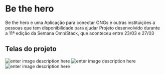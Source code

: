 # Be the hero
Be the hero  e uma  Aplicação para conectar ONGs e outras instituições a pessoas que tem disponibilidade para ajudar
Projeto desenvolvido durante a 11ª edição da Semana OmniStack,  que aconteceu entre 23/03 e 27/03
## Telas do projeto
![enter image description here](https://i.imgur.com/ZnAh0pn.png)
![enter image description here](https://i.imgur.com/9v4A1dd.png)
![enter image description here](https://i.imgur.com/ZUeJUpj.png)
